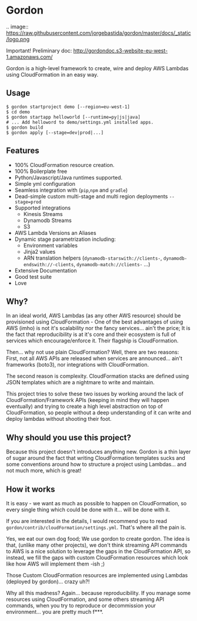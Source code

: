Gordon
=========

.. image:: https://raw.githubusercontent.com/jorgebastida/gordon/master/docs/_static/logo.png

Important! Preliminary doc: http://gordondoc.s3-website-eu-west-1.amazonaws.com/

Gordon is a high-level framework to create, wire and deploy AWS Lambdas using CloudFormation in an easy way.

Usage
------
```shell
$ gordon startproject demo [--region=eu-west-1]
$ cd demo
$ gordon startapp helloworld [--runtime=py|js|java]
# ... Add helloword to demo/settings.yml installed apps.
$ gordon build
$ gordon apply [--stage=dev|prod|...]
```

Features
---------
* 100% CloudFormation resource creation.
* 100% Boilerplate free
* Python/Javascript/Java runtimes supported.
* Simple yml configuration
* Seamless integration with (``pip``,``npm`` and ``gradle``)
* Dead-simple custom multi-stage and multi region deployments ``--stage=prod``
* Supported integrations
  * Kinesis Streams
  * Dynamodb Streams
  * S3
* AWS Lambda Versions an Aliases
* Dynamic stage parametrization including:
  * Environment variables
  * Jinja2 values
  * ARN translation helpers (``dynamodb-starswith://clients-``, ``dynamodb-endswith://-clients``, ``dynamodb-match://clients-`` ...)
* Extensive Documentation
* Good test suite
* Love


Why?
------
In an ideal world, AWS Lambdas (as any other AWS resource) should be provisioned using CloudFormation - One of the best advantages of using AWS (imho) is not it's scalability nor the fancy services... ain't the price; It is the fact that reproducibility is at it's core and their ecosystem is full of services which encourage/enforce it. Their flagship is CloudFormation.

Then... why not use plain CloudFormation? Well, there are two reasons: First, not all AWS APIs are released when services are announced... ain't frameworks (boto3), nor integrations with CloudFormation.

The second reason is complexity. CloudFormation stacks are defined using JSON templates which are a nightmare to write and maintain.

This project tries to solve these two issues by working around the lack of CloudFormation/Framework APIs (keeping in mind they will happen eventually) and trying to create a high level abstraction on top of CloudFormation, so people without a deep understanding of it can write and deploy lambdas without shooting their foot.


Why should you use this project?
-----------------------------------
Because this project doesn't introduces anything new. Gordon is a thin layer of sugar around the fact that writing CloudFormation templates sucks and some conventions around how to structure a project using Lambdas... and not much more, which is great!

How it works
-------------
It is easy - we want as much as possible to happen on CloudFormation, so every single thing which could be done with it... will be done with it.

If you are interested in the details, I would recommend you to read ``gordon/contrib/cloudFormation/settings.yml``. That's where all the pain is.

Yes, we eat our own dog food; We use gordon to create gordon. The idea is that, (unlike many other projects), we don't think streaming API commands to AWS is a nice solution to leverage the gaps in the CloudFormation API, so instead, we fill the gaps with custom CloudFormation resources which look like how AWS will implement them -ish ;)

Those Custom CloudFormation resources are implemented using Lambdas (deployed by gordon)... crazy uh?!

Why all this madness? Again... because reproducibility. If you manage some resources using CloudFormation, and some others streaming API commands, when you try to reproduce or decommission your environment... you are pretty much f\*\*\*.
